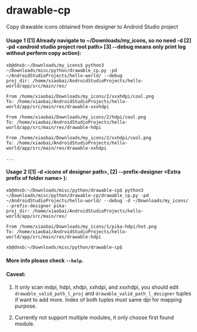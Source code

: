 # drawable-cp
Copy drawable icons obtained from designer to Android Studio project

#### Usage 1 ([1] Already navigate to ~/Downloads/my_icons, so no need -d [2] -pd &lt;android studio project root path&gt; [3] --debug means only print log without perform copy action):

    xb@dnxb:~/Downloads/my_icons$ python3 ~/Downloads/misc/python/drawable_cp.py -pd ~/AndroidStudioProjects/hello-world/ --debug
    proj_dir: /home/xiaobai/AndroidStudioProjects/hello-world/app/src/main/res/ 

    From /home/xiaobai/Downloads/my_icons/2/xxxhdpi/cool.png
    To: /home/xiaobai/AndroidStudioProjects/hello-world/app/src/main/res/drawable-xxxhdpi 

    From /home/xiaobai/Downloads/my_icons/2/hdpi/cool.png
    To: /home/xiaobai/AndroidStudioProjects/hello-world/app/src/main/res/drawable-hdpi 

    From /home/xiaobai/Downloads/my_icons/2/xxhdpi/cool.png
    To: /home/xiaobai/AndroidStudioProjects/hello-world/app/src/main/res/drawable-xxhdpi

    ...

#### Usage 2 ([1] -d &lt;icons of designer path&gt;, [2] --prefix-designer &lt;Extra prefix of folder name&gt; ):

    xb@dnxb:~/Downloads/misc/python/drawable-cp$ python3 ~/Downloads/misc/python/drawable-cp/drawable_cp.py -pd ~/AndroidStudioProjects/hello-world/ --debug -d ~/Downloads/my_icons/  --prefix-designer pika- 
    proj_dir: /home/xiaobai/AndroidStudioProjects/hello-world/app/src/main/res/ 

    From /home/xiaobai/Downloads/my_icons/1/pika-hdpi/hot.png
    To: /home/xiaobai/AndroidStudioProjects/hello-world/app/src/main/res/drawable-hdpi 

    xb@dnxb:~/Downloads/misc/python/drawable-cp$ 

#### More info please check `--help`.

#### Caveat:
1. It only scan mdpi, hdpi, xhdpi, xxhdpi, and xxxhdpi, you should edit `drawable_valid_path_l_proj` and `drawable_valid_path_l_designer` tuples if want to add more. Index of both tuples must same dpi for mapping purpose.

2. Currently not support multiple modules, it only choose first found module.
